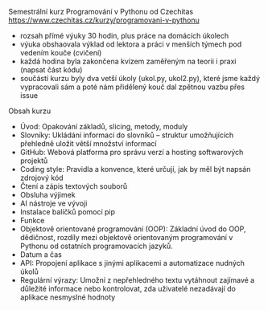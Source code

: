 Semestrální kurz Programování v Pythonu od Czechitas 
https://www.czechitas.cz/kurzy/programovani-v-pythonu
- rozsah přímé výuky 30 hodin, plus práce na domácích úkolech
- výuka obshaovala výklad od lektora a práci v menších týmech pod vedením kouče (cvičení)
- každá hodina byla zakončena kvízem zaměřeným na teorii i praxi (napsat část kódu)
- součástí kurzu byly dva vetší úkoly (ukol.py, ukol2.py), které jsme každý vypracovali sám a poté nám přidělený kouč dal zpětnou vazbu přes issue

Obsah kurzu
- Úvod: Opakování základů, slicing, metody, moduly
- Slovníky: Ukládání informací do slovníků – struktur umožňujících přehledně uložit větší množství informací
- GitHub: Webová platforma pro správu verzí a hosting softwarových projektů
- Coding style: Pravidla a konvence, které určují, jak by měl být napsán zdrojový kód
- Čtení a zápis textových souborů
- Obsluha výjimek
- AI nástroje ve vývoji
- Instalace balíčků pomocí pip
- Funkce
- Objektově orientované programování (OOP): Základní úvod do OOP, dědičnost, rozdíly mezi objektově orientovaným programování v Pythonu od ostatních programovacích jazyků.
- Datum a čas
- API: Propojení aplikace s jinými aplikacemi a automatizace nudných úkolů
- Regulární výrazy: Umožní z nepřehledného textu vytáhnout zajímavé a důležité informace nebo kontrolovat, zda uživatelé nezadávají do aplikace nesmyslné hodnoty
